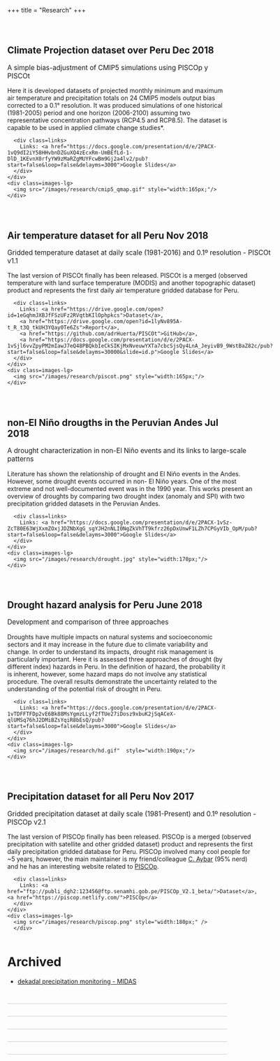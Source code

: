 +++
title = "Research"
+++

<style>
  .project {
    border-bottom: 1px solid #ccc;
    padding: 2em 0;
  }

  #content .project h2 {
    font-size: 1.6em;
  }

  #content .project .header {
    font-size: 1.5em;
    margin-bottom: 0.8em;
  }

  #content .project .header :first-child {
    margin-right: 0.5em;
  }

  #content .project .header .date {
    font-size: 0.8em;
    color: #555;
  }

  .container {
    display: flex;
  }

  .content {
    flex-grow: 1;
  }

  .headline {
    font-size: 1.1em;
    margin-bottom: 1em;
  }

  .container .images {
    margin-left: 1em;
    flex: 0 0 8em;
  }

  .container .images-lg {
    margin-left: 1em;
    flex: 0 0 15em;
  }

  .container.image-row {
    flex-direction: column;
  }

  .container.image-row .images {
    display: flex;
    align-items: center;
    justify-content: space-between;
    margin: 1em 0 0;
    flex-basis: initial;
  }


  .container .images img {
    margin: 0;
    width: 100%;
  }

  .container .images .image {
    flex: 0 0 30%;
  }

  .container.image-row .images img {
    width: initial;
    margin: 0;
  }

  .container .links {
    margin-top: 1em;
    font-weight: bold;
  }

  .container .links a {
    font-weight: normal;
  }
</style>

<div class=project>
  <h2 class=header>
    <span>Climate Projection dataset over Peru </span>
    <span class=date>Dec 2018</span>
  </h2>
  <div class=container>
    <div class=content>
      <div class=headline>
    A simple bias-adjustment of CMIP5 simulations using PISCOp y PISCOt
      </div>
      <p>
        Here it is developed datasets of projected monthly minimum and maximum air temperature and precipitation totals on 24 CMIP5 models output bias corrected to a 0.1° resolution. It was produced simulations of one historical (1981-2005) period and one horizon (2006-2100) assuming two representative concentration pathways (RCP4.5 and RCP8.5). The dataset is capable to be used in applied climate change studies*.
      </p>

      <div class=links>
        Links: <a href="https://docs.google.com/presentation/d/e/2PACX-1vQ9dI2iY58HHvbnDZGuXQ4zEcxRm-UmBEfLd-1-DlD_1KEvnX0rfyYW9zMaRZgMUYFcwBm9Gj2a4lv2/pub?start=false&loop=false&delayms=3000">Google Slides</a>
      </div>
    </div>
    <div class=images-lg>
      <img src="/images/research/cmip5_qmap.gif" style="width:165px;"/>
    </div>
  </div>
</div>


<div class=project>
  <h2 class=header>
    <span>Air temperature dataset for all Peru </span>
    <span class=date>Nov 2018</span>
  </h2>
  <div class=container>
    <div class=content>
      <div class=headline>
         Gridded temperature dataset at daily scale (1981-2016) and 0.1º resolution - PISCOt v1.1
      </div>
      <p>
The last version of PISCOt finally has been released. PISCOt is a merged (observed temperature with land surface temperature (MODIS) and another topographic dataset) product and represents the first daily air temperature gridded database for Peru.
       </p>

      <div class=links>
        Links: <a href="https://drive.google.com/open?id=1eGqhmJXBJfFSzUFz2RVqtbKIlOphpkcs">Dataset</a>, 
        <a href="https://drive.google.com/open?id=1lyNv895A-t_R_t3Q_tkUH3YQay0Te6Zs">Report</a>,
        <a href="https://github.com/adrHuerta/PISCOt">GitHub</a>,
        <a href="https://docs.google.com/presentation/d/e/2PACX-1vSjl6vvZpyPM2mIawJ7eQ48PBQkbIeCkSIKjMxNveuwYXTa7cbcSjsQy4LnA_JeyivB9_9WstBaZ82c/pub?start=false&loop=false&delayms=30000&slide=id.p">Google Slides</a>
      </div>
    </div>
    <div class=images-lg>
      <img src="/images/research/piscot.png" style="width:165px;"/>
    </div>
  </div>
</div>




<div class=project>
  <h2 class=header>
    <span>non-El Niño drougths in the Peruvian Andes</span>
    <span class=date>Jul 2018</span>
  </h2>
  <div class=container>
    <div class=content>
      <div class=headline>
         A drought characterization in non-El Niño events and its links to large-scale patterns 
      </div>
      <p>
            Literature has shown the relationship of drought and El Niño events in the Andes. However, some drought events occurred in non- El Niño years. One of the most extreme and not well-documented event was in the 1990 year. This works present an overview of droughts by comparing two drought index (anomaly and SPI) with two precipitation gridded datasets in the Peruvian Andes.     
      </p>

      <div class=links>
        Links: <a href="https://docs.google.com/presentation/d/e/2PACX-1vSz-ZcT80E63WjXxmZOxjJDZNbXgG_sgYJH2nNLI0NgZkVhTT9kfrz26pDxUnwF1LZh7CPGyVIb_OpM/pub?start=false&loop=false&delayms=3000">Google Slides</a>
      </div>
    </div>
    <div class=images-lg>
      <img src="/images/research/drought.jpg" style="width:170px;"/>
    </div>
  </div>
</div>

<div class=project>
  <h2 class=header>
    <span>Drought hazard analysis for Peru </span>
    <span class=date>June 2018</span>
  </h2>
  <div class=container>
    <div class=content>
      <div class=headline>
       Development and comparison of three approaches
      </div>
      <p>
        Droughts have multiple impacts on natural systems and socioeconomic sectors and it may increase in the future due to climate variability and change. In order to understand its impacts, drought risk management is particularly important. Here it is assessed three approaches of drought (by different index) hazards in Peru. In the definition of hazard, the probability it is inherent, however, some hazard maps do not involve any statistical procedure. The overall results demonstrate the uncertainty related to the understanding of the potential risk of drought in Peru.
      </p>

      <div class=links>
        Links: <a href="https://docs.google.com/presentation/d/e/2PACX-1vTDFFTFDp2vE6Bk88MsYgmzLLyf2fTUe27iDosz9xbuK2jSqACeX-qlUMSq76hJ2DMiBZsYqiR8bEsQ/pub?start=false&loop=false&delayms=3000">Google Slides</a>
      </div>
    </div>
    <div class=images-lg>
      <img src="/images/research/hd.gif"  style="width:190px;"/>
    </div>
  </div>
</div>


<div class=project>
  <h2 class=header>
    Precipitation dataset for all Peru
    <span class="date">Nov 2017</span>
  </h2>
  <div class=container>
    <div class=content>
      <div class=headline>
        Gridded precipitation dataset at daily scale (1981-Present) and 0.1º resolution - PISCOp v2.1
      </div>
      <p>
The last version of PISCOp finally has been released. PISCOp is a merged (observed precipitation with satellite and other gridded dataset) product and represents the first daily precipitation gridded database for Peru. PISCOp involved many cool people for ~5 years, however, the main maintainer is my friend/colleague <a href="https://csaybar.github.io/">C. Aybar</a> (95% nerd) and he has an interesting website related to <a href="https://piscop.netlify.com/">PISCOp</a>.
      </p>

      <div class=links>
        Links: <a href="ftp://publi_dgh2:123456@ftp.senamhi.gob.pe/PISCOp_V2.1_beta/">Dataset</a>, <a href="https://piscop.netlify.com/">PISCOp</a>
      </div>
    </div>
    <div class=images-lg>
      <img src="/images/research/piscop.png" style="width:180px;" />
      </div>
  </div>
</div>


# Archived

- [dekadal precipitation monitoring - MIDAS](https://github.com/adrHuerta/MIDAS)

 

